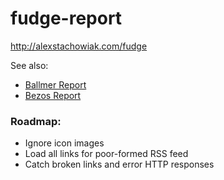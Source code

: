 fudge-report
============

http://alexstachowiak.com/fudge

See also:

  * [Ballmer Report](http://alexstachowiak.com/ballmer)
  * [Bezos Report](http://alexstachowiak.com/bezos)
  

### Roadmap:
  
  * Ignore icon images
  * Load all links for poor-formed RSS feed
  * Catch broken links and error HTTP responses
